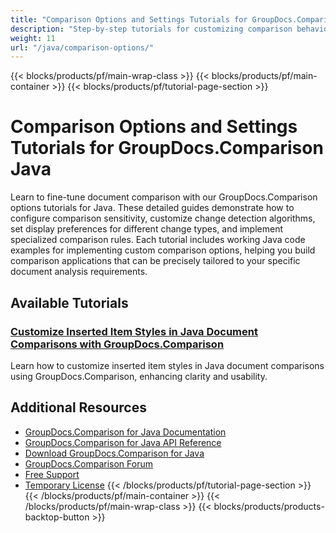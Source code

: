 ```yaml
---
title: "Comparison Options and Settings Tutorials for GroupDocs.Comparison Java"
description: "Step-by-step tutorials for customizing comparison behavior, sensitivity, and display options with GroupDocs.Comparison for Java."
weight: 11
url: "/java/comparison-options/"
---
```

{{< blocks/products/pf/main-wrap-class >}}
{{< blocks/products/pf/main-container >}}
{{< blocks/products/pf/tutorial-page-section >}}
# Comparison Options and Settings Tutorials for GroupDocs.Comparison Java

Learn to fine-tune document comparison with our GroupDocs.Comparison options tutorials for Java. These detailed guides demonstrate how to configure comparison sensitivity, customize change detection algorithms, set display preferences for different change types, and implement specialized comparison rules. Each tutorial includes working Java code examples for implementing custom comparison options, helping you build comparison applications that can be precisely tailored to your specific document analysis requirements.

## Available Tutorials

### [Customize Inserted Item Styles in Java Document Comparisons with GroupDocs.Comparison](./groupdocs-comparison-java-custom-inserted-item-styles/)
Learn how to customize inserted item styles in Java document comparisons using GroupDocs.Comparison, enhancing clarity and usability.

## Additional Resources

- [GroupDocs.Comparison for Java Documentation](https://docs.groupdocs.com/comparison/java/)
- [GroupDocs.Comparison for Java API Reference](https://reference.groupdocs.com/comparison/java/)
- [Download GroupDocs.Comparison for Java](https://releases.groupdocs.com/comparison/java/)
- [GroupDocs.Comparison Forum](https://forum.groupdocs.com/c/comparison)
- [Free Support](https://forum.groupdocs.com/)
- [Temporary License](https://purchase.groupdocs.com/temporary-license/)
{{< /blocks/products/pf/tutorial-page-section >}}
{{< /blocks/products/pf/main-container >}}
{{< /blocks/products/pf/main-wrap-class >}}
{{< blocks/products/products-backtop-button >}}